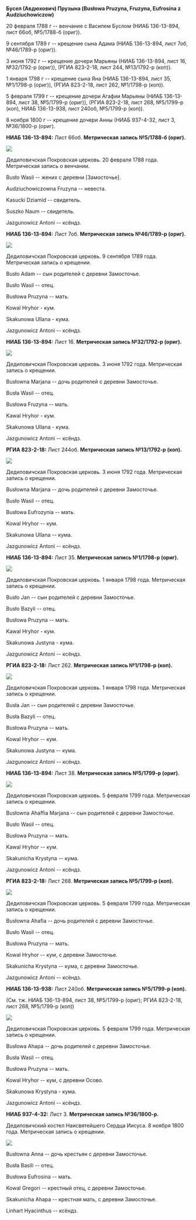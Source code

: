**Бусел (Авдюхович) Прузына (Busłowa Pruzyna, Fruzyna, Eufrosina z
Audziuchowiczow)**

20 февраля 1788 г -- венчание с Василем Буслом (НИАБ 136-13-894, лист
66об, №5/1788-б (ориг)).

9 сентября 1789 г -- крещение сына Адама (НИАБ 136-13-894, лист 7об,
№46/1789-р (ориг)).

3 июня 1792 г -- крещение дочери Марьяны (НИАБ 136-13-894, лист 16,
№32/1792-р (ориг)), (РГИА 823-2-18, лист 244, №13/1792-р (коп)).

1 января 1798 г -- крещение сына Яна (НИАБ 136-13-894, лист 35,
№1/1798-р (ориг)), (РГИА 823-2-18, лист 262, №1/1798-р (коп)).

5 февраля 1799 г -- крещение дочери Агафии Марьяны (НИАБ 136-13-894,
лист 38, №5/1799-р (ориг)), (РГИА 823-2-18, лист 268, №5/1799-р (коп),
НИАБ 136-13-938, лист 240об, №5/1799-р (коп)).

8 ноября 1800 г -- крещение дочери Анны (НИАБ 937-4-32, лист 3,
№36/1800-р (ориг).

**НИАБ 136-13-894:** Лист 66об. **Метрическая запись №5/1788-б (ориг).**

![](./media/68f2e69bf5730da3fdc67e5632299e659cce3543.png)

Дедиловичская Покровская церковь. 20 февраля 1788 года. Метрическая
запись о венчании.

Busło Wasil -- жених с деревни \[Замосточье\].

Audziuchowiczowna Fruzyna -- невеста.

Kasucki Dziamid -- свидетель.

Suszko Naum -- свидетель.

Jazgunowicz Antoni -- ксёндз.

**НИАБ 136-13-894:** Лист 7об. **Метрическая запись №46/1789-р (ориг).**

![](./media/c8750aea2dea63c7518d0c213bb4b5baa4c8ffae.png)

Дедиловичская Покровская церковь. 9 сентября 1789 года. Метрическая
запись о крещении.

Busło Adam -- сын родителей с деревни Замосточье.

Busło Wasil -- отец.

Busłowa Pruzyna -- мать.

Kowal Hryhor - кум.

Skakunowa Ullana - кума.

Jazgunowicz Antoni -- ксёндз.

**НИАБ 136-13-894:** Лист 16. **Метрическая запись №32/1792-р (ориг).**

![](./media/bf2272142be11c25d763dc4381473d7b59f7a679.png)

Дедиловичская Покровская церковь. 3 июня 1792 года. Метрическая запись о
крещении.

Busłowna Marjana -- дочь родителей с деревни Замосточье.

Busła Wasil -- отец.

Busłowa Fruzyna -- мать.

Kawal Hryhor - кум.

Skakunowa Ullana - кума.

Jazgunowicz Antoni -- ксёндз.

**РГИА 823-2-18:** Лист 244об. **Метрическая запись №13/1792-р (коп).**

![](./media/95e7e18b56be49bfa45a963a559be986ee1ae508.png)

Дедиловичская Покровская церковь. 3 июня 1792 года. Метрическая запись о
крещении.

Busłowna Marjana -- дочь родителей с деревни Замосточье.

Busło Wasil -- отец.

Busłowa Eufrozynia -- мать.

Kowal Hryhor -- кум.

Skakunowa Ullana -- кума.

Jazgunowicz Antoni -- ксёндз.

**НИАБ 136-13-894:** Лист 35. **Метрическая запись №1/1798-р (ориг).**

![](./media/dbfc7b4cb5fb82d5ff12c012a432c2177eb8a2a6.png)

Дедиловичская Покровская церковь. 1 января 1798 года. Метрическая запись
о крещении.

Busło Jan -- сын родителей с деревни Замосточье.

Busło Bazyli -- отец.

Busłowa Pruzyna -- мать.

Kawal Hryhor - кум.

Skakunowa Justyna - кума.

Jazgunowicz Antoni -- ксёндз.

**РГИА 823-2-18:** Лист 262. **Метрическая запись №1/1798-р (коп).**

![](./media/35ee1cd93f2c54dc1b54e0cbafa425480b6731f5.png)

Дедиловичская Покровская церковь. 1 января 1798 года. Метрическая запись
о крещении.

Busła Jan -- сын родителей с деревни Замосточье.

Busła Bazyli -- отец.

Busłowa Pruzyna -- мать.

Kowal Hryhor -- кум.

Skakunowa Justyna -- кума.

Jazgunowicz Antoni -- ксёндз.

**НИАБ 136-13-894:** Лист 38. **Метрическая запись №5/1799-р (ориг).**

![](./media/795cd4f78eca55a48a3e129890716e2d942d7318.png)

Дедиловичская Покровская церковь. 5 февраля 1799 года. Метрическая
запись о крещении.

Busłowna Ahaffia Marjana -- сын родителей с деревни Замосточье.

Busło Wasil -- отец.

Busłowa Pruzyna -- мать.

Kawal Hryhor -- кум.

Skakunicha Krystyna -- кума.

Jazgunowicz Antoni -- ксёндз.

**РГИА 823-2-18:** Лист 268. **Метрическая запись №5/1799-р (коп).**

![](./media/00d702f94aa20b1a29b76d3967560afbadc371fe.png)

Дедиловичская Покровская церковь. 5 февраля 1799 года. Метрическая
запись о крещении.

Busłowna Ahafia -- дочь родителей с деревни Замосточье.

Busło Wasil -- отец.

Busłowa Pruzyna -- мать.

Kowal Hryhor -- кум, с деревни Замосточье.

Skakunicha Krystyna -- кума, с деревни Замосточье.

Jazgunowicz Antoni -- ксёндз.

**НИАБ 136-13-938:** Лист 240об. **Метрическая запись №5/1799-р (коп).**

(См. тж. НИАБ 136-13-894, лист 38, №5/1799-р (ориг); РГИА 823-2-18, лист
268, №5/1799-р (коп))

![](./media/e3c0eddf4b141231301b45c03c6b1b91103df0f6.png)

Дедиловичская Покровская церковь. 5 февраля 1799 года. Метрическая
запись о крещении.

Busłowa Ahapa -- дочь родителей с деревни Замосточье.

Busła Wasil -- отец.

Busłowa Pruzyna -- мать.

Kowal Hryhor -- кум, с деревни Осово.

Skakunowa Krystyna - кума.

Jazgunowicz Antoni -- ксёндз.

**НИАБ 937-4-32:** Лист 3. **Метрическая запись №36/1800-р.**

Дедиловичский костел Наисвятейшего Сердца Иисуса. 8 ноября 1800 года.
Метрическая запись о крещении.

![](./media/a7dd14963c8dfbf73f54e94b54cbeb98bb1c5f55.png)

Busłowna Anna -- дочь крестьян с деревни Замосточье.

Busła Basili -- отец.

Busłowa Eufrosina -- мать.

Kowal Gregori -- крестный отец, с деревни Замосточье.

Skakunicha Ahapa -- крестная мать, с деревни Замосточье.

Linhart Hyacinthus -- ксёндз.
